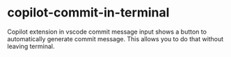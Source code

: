 # copilot-commit-in-terminal
Copilot extension in vscode commit message input shows a button to automatically generate commit message. This allows you to do that without leaving terminal.

